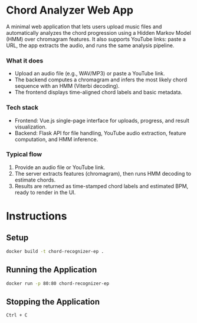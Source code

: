 # Chord Analyzer Web App

A minimal web application that lets users upload music files and automatically analyzes the chord progression using a Hidden Markov Model (HMM) over chromagram features. It also supports YouTube links: paste a URL, the app extracts the audio, and runs the same analysis pipeline.

### What it does

- Upload an audio file (e.g., WAV/MP3) or paste a YouTube link.
- The backend computes a chromagram and infers the most likely chord sequence with an HMM (Viterbi decoding).
- The frontend displays time-aligned chord labels and basic metadata.


### Tech stack

- Frontend: Vue.js single-page interface for uploads, progress, and result visualization.
- Backend: Flask API for file handling, YouTube audio extraction, feature computation, and HMM inference.


### Typical flow

1. Provide an audio file or YouTube link.
2. The server extracts features (chromagram), then runs HMM decoding to estimate chords.
3. Results are returned as time-stamped chord labels and estimated BPM, ready to render in the UI.

# Instructions

## Setup

```bash
docker build -t chord-recognizer-ep .
```


## Running the Application

```bash
docker run -p 80:80 chord-recognizer-ep
```

## Stopping the Application

```bash
Ctrl + C
```
